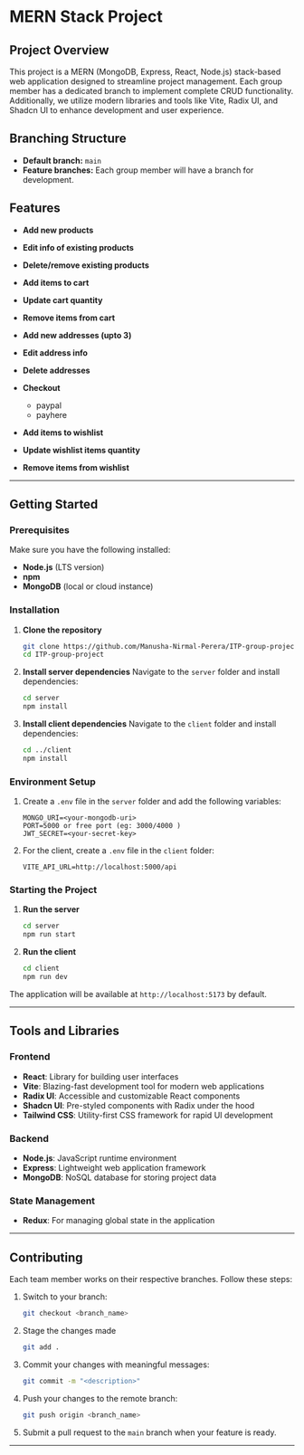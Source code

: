 # MERN Stack Project

## Project Overview
This project is a MERN (MongoDB, Express, React, Node.js) stack-based web application designed to streamline project management. Each group member has a dedicated branch to implement complete CRUD functionality. Additionally, we utilize modern libraries and tools like Vite, Radix UI, and Shadcn UI to enhance development and user experience.

## Branching Structure
- **Default branch:** `main`
- **Feature branches:** Each group member will have a branch for development.

## Features
   - **Add new products**
   - **Edit info of existing products**
   - **Delete/remove existing products**
     
   - **Add items to cart**
   - **Update cart quantity**
   - **Remove items from cart**

   - **Add new addresses (upto 3)**
   - **Edit address info**
   - **Delete addresses**
     
   - **Checkout**
      - paypal
      - payhere
     
   - **Add items to wishlist**
   - **Update wishlist items quantity**
   - **Remove items from wishlist**

---

## Getting Started

### Prerequisites
Make sure you have the following installed:
- **Node.js** (LTS version)
- **npm**
- **MongoDB** (local or cloud instance)

### Installation
1. **Clone the repository**
   ```bash
   git clone https://github.com/Manusha-Nirmal-Perera/ITP-group-project.git
   cd ITP-group-project
   ```

2. **Install server dependencies**
   Navigate to the `server` folder and install dependencies:
   ```bash
   cd server
   npm install
   ```

3. **Install client dependencies**
   Navigate to the `client` folder and install dependencies:
   ```bash
   cd ../client
   npm install
   ```

### Environment Setup
1. Create a `.env` file in the `server` folder and add the following variables:
   ```env
   MONGO_URI=<your-mongodb-uri>
   PORT=5000 or free port (eg: 3000/4000 )
   JWT_SECRET=<your-secret-key>
   ```

2. For the client, create a `.env` file in the `client` folder:
   ```env
   VITE_API_URL=http://localhost:5000/api
   ```

### Starting the Project
1. **Run the server**
   ```bash
   cd server
   npm run start
   ```

2. **Run the client**
   ```bash
   cd client
   npm run dev
   ```

The application will be available at `http://localhost:5173` by default.

---

## Tools and Libraries

### Frontend
- **React**: Library for building user interfaces
- **Vite**: Blazing-fast development tool for modern web applications
- **Radix UI**: Accessible and customizable React components
- **Shadcn UI**: Pre-styled components with Radix under the hood
- **Tailwind CSS**: Utility-first CSS framework for rapid UI development

### Backend
- **Node.js**: JavaScript runtime environment
- **Express**: Lightweight web application framework
- **MongoDB**: NoSQL database for storing project data

### State Management
- **Redux**: For managing global state in the application

---

## Contributing
Each team member works on their respective branches. Follow these steps:
1. Switch to your branch:
   ```bash
   git checkout <branch_name>
   ```
2. Stage the changes made
   ````bash
   git add .
   ````
2. Commit your changes with meaningful messages:
   ```bash
   git commit -m "<description>"
   ```
3. Push your changes to the remote branch:
   ```bash
   git push origin <branch_name>
   ```
4. Submit a pull request to the `main` branch when your feature is ready.

---
